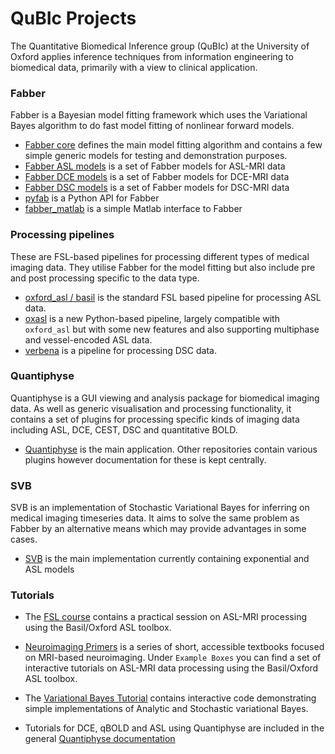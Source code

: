 # QuBIc Projects

The Quantitative Biomedical Inference group (QuBIc) at the University of Oxford
applies inference techniques from information engineering to biomedical data, 
primarily with a view to clinical application.

### Fabber

Fabber is a Bayesian model fitting framework which uses the Variational Bayes
algorithm to do fast model fitting of nonlinear forward models.

 - [Fabber core](https://fabber-core.readthedocs.io) defines the main model fitting algorithm
   and contains a few simple generic models for testing and demonstration purposes.
 - [Fabber ASL models](https://fabber-asl.readthedocs.io) is a set of Fabber models for
   ASL-MRI data
 - [Fabber DCE models](https://fabber-dce.readthedocs.io) is a set of Fabber models for
   DCE-MRI data
 - [Fabber DSC models](https://fabber-dsc.readthedocs.io) is a set of Fabber models for
   DSC-MRI data
 - [pyfab](https://pyfab.readthedocs.io) is a Python API for Fabber
 - [fabber_matlab](https://fabber-matlab.readthedocs.io) is a simple Matlab interface
   to Fabber
 
### Processing pipelines

These are FSL-based pipelines for processing different types of medical imaging data.
They utilise Fabber for the model fitting but also include pre and post
processing specific to the data type.

 - [oxford_asl / basil](https://asl-docs.readthedocs.io/) is the standard FSL
   based pipeline for processing ASL data.
 - [oxasl](https://oxasl.readthedocs.io) is a new Python-based
   pipeline, largely compatible with `oxford_asl` but with some new features
   and also supporting multiphase and vessel-encoded ASL data.
 - [verbena](https://verbena.readthedocs.io) is a pipeline for processing 
   DSC data.
   
### Quantiphyse

Quantiphyse is a GUI viewing and analysis package for biomedical imaging data. 
As well as generic visualisation and processing functionality, it contains a set of
plugins for processing specific kinds of imaging data including ASL, DCE, CEST, DSC
and quantitative BOLD.

- [Quantiphyse](https://quantiphyse.readthedocs.io) is the main application. Other
  repositories contain various plugins however documentation for these is kept
  centrally.

### SVB

SVB is an implementation of Stochastic Variational Bayes for inferring on medical
imaging timeseries data. It aims to solve the same problem as Fabber by an alternative
means which may provide advantages in some cases.

- [SVB](https://svb.readthedocs.io) is the main implementation currently containing exponential and ASL models

### Tutorials
   
 - The [FSL course](https://fsl.fmrib.ox.ac.uk/fslcourse/) contains a practical session on
   ASL-MRI processing using the Basil/Oxford ASL toolbox.
   
 - [Neuroimaging Primers](http://www.neuroimagingprimers.org/) is a series of short, accessible 
   textbooks focused on MRI-based neuroimaging. Under `Example Boxes` you can find a set of interactive
   tutorials on ASL-MRI data processing using the Basil/Oxford ASL toolbox.

 - The [Variational Bayes Tutorial](https://vb_tutorial.readthedocs.io) contains interactive code
   demonstrating simple implementations of Analytic and Stochastic variational Bayes.

 - Tutorials for DCE, qBOLD and ASL using Quantiphyse are included in the general 
   [Quantiphyse documentation](https://quantiphyse.readthedocs.io)

